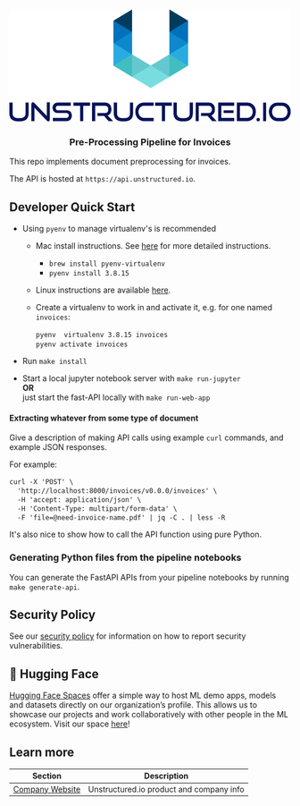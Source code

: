 <h3 align="center">
  <img src="img/unstructured_logo.png" height="200">
</h3>

<h3 align="center">
  <p>Pre-Processing Pipeline for Invoices</p>
</h3>


This repo implements document preprocessing for invoices.

The API is hosted at `https://api.unstructured.io`.
## Developer Quick Start

* Using `pyenv` to manage virtualenv's is recommended
	* Mac install instructions. See [here](https://github.com/Unstructured-IO/community#mac--homebrew) for more detailed instructions.
		* `brew install pyenv-virtualenv`
	  * `pyenv install 3.8.15`
  * Linux instructions are available [here](https://github.com/Unstructured-IO/community#linux).

  * Create a virtualenv to work in and activate it, e.g. for one named `invoices`:

	`pyenv  virtualenv 3.8.15 invoices` <br />
	`pyenv activate invoices`

* Run `make install`
* Start a local jupyter notebook server with `make run-jupyter` <br />
	**OR** <br />
	just start the fast-API locally with `make run-web-app`

#### Extracting whatever from some type of document

Give a description of making API calls using example `curl` commands, and example JSON responses.

For example:
```
curl -X 'POST' \
  'http://localhost:8000/invoices/v0.0.0/invoices' \
  -H 'accept: application/json' \
  -H 'Content-Type: multipart/form-data' \
  -F 'file=@need-invoice-name.pdf' | jq -C . | less -R
```

It's also nice to show how to call the API function using pure Python.

### Generating Python files from the pipeline notebooks

You can generate the FastAPI APIs from your pipeline notebooks by running `make generate-api`.

## Security Policy

See our [security policy](https://github.com/Unstructured-IO/pipeline-invoices/security/policy) for
information on how to report security vulnerabilities.

## 🤗 Hugging Face

[Hugging Face Spaces](https://huggingface.co/spaces) offer a simple way to host ML demo apps, models and datasets directly on our organization’s profile. This allows us to showcase our projects and work collaboratively with other people in the ML ecosystem. Visit our space [here](https://huggingface.co/unstructuredio)!

## Learn more

| Section | Description |
|-|-|
| [Company Website](https://unstructured.io) | Unstructured.io product and company info |
